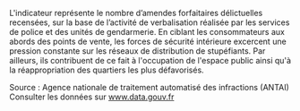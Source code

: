 <p>
L'indicateur représente le nombre d’amendes forfaitaires délictuelles recensées, sur la base de l’activité de verbalisation réalisée par les services de police et des unités de gendarmerie. En ciblant les consommateurs aux abords des points de vente, les forces de sécurité intérieure excercent une pression constante sur les réseaux de distribution de stupéfiants. Par ailleurs, ils contribuent de ce fait à l'occupation de l'espace public ainsi qu'à la réappropriation des quartiers les plus défavorisés.</p>
<p class="font-italic body-2">Source : Agence nationale de traitement automatisé des infractions (ANTAI) <br> Consulter les données sur <a target="_blank" href="https://www.data.gouv.fr/fr/datasets/barometre-des-resultats-de-laction-publique/">www.data.gouv.fr</a></p>

